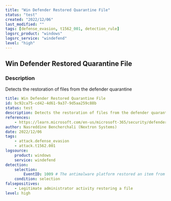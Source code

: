 ```yaml
---
title: "Win Defender Restored Quarantine File"
status: "test"
created: "2022/12/06"
last_modified: ""
tags: [defense_evasion, t1562_001, detection_rule]
logsrc_product: "windows"
logsrc_service: "windefend"
level: "high"
---
```


## Win Defender Restored Quarantine File

### Description

Detects the restoration of files from the defender quarantine

```yml
title: Win Defender Restored Quarantine File
id: bc92ca75-cd42-4d61-9a37-9d5aa259c88b
status: test
description: Detects the restoration of files from the defender quarantine
references:
    - https://learn.microsoft.com/en-us/microsoft-365/security/defender-endpoint/troubleshoot-microsoft-defender-antivirus?view=o365-worldwide
author: Nasreddine Bencherchali (Nextron Systems)
date: 2022/12/06
tags:
    - attack.defense_evasion
    - attack.t1562.001
logsource:
    product: windows
    service: windefend
detection:
    selection:
        EventID: 1009 # The antimalware platform restored an item from quarantine.
    condition: selection
falsepositives:
    - Legitimate administrator activity restoring a file
level: high

```
